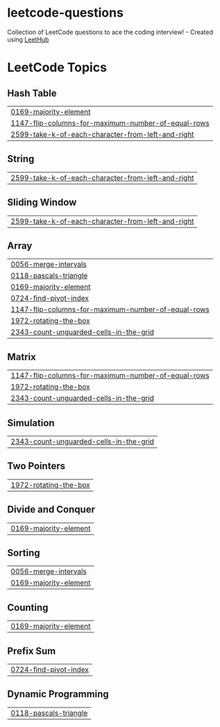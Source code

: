 # leetcode-questions
Collection of LeetCode questions to ace the coding interview! - Created using [LeetHub](https://github.com/QasimWani/LeetHub)

<!---LeetCode Topics Start-->
# LeetCode Topics
## Hash Table
|  |
| ------- |
| [0169-majority-element](https://github.com/Dhruvgoyalll/leetcode-questions/tree/master/0169-majority-element) |
| [1147-flip-columns-for-maximum-number-of-equal-rows](https://github.com/Dhruvgoyalll/leetcode-questions/tree/master/1147-flip-columns-for-maximum-number-of-equal-rows) |
| [2599-take-k-of-each-character-from-left-and-right](https://github.com/Dhruvgoyalll/leetcode-questions/tree/master/2599-take-k-of-each-character-from-left-and-right) |
## String
|  |
| ------- |
| [2599-take-k-of-each-character-from-left-and-right](https://github.com/Dhruvgoyalll/leetcode-questions/tree/master/2599-take-k-of-each-character-from-left-and-right) |
## Sliding Window
|  |
| ------- |
| [2599-take-k-of-each-character-from-left-and-right](https://github.com/Dhruvgoyalll/leetcode-questions/tree/master/2599-take-k-of-each-character-from-left-and-right) |
## Array
|  |
| ------- |
| [0056-merge-intervals](https://github.com/Dhruvgoyalll/leetcode-questions/tree/master/0056-merge-intervals) |
| [0118-pascals-triangle](https://github.com/Dhruvgoyalll/leetcode-questions/tree/master/0118-pascals-triangle) |
| [0169-majority-element](https://github.com/Dhruvgoyalll/leetcode-questions/tree/master/0169-majority-element) |
| [0724-find-pivot-index](https://github.com/Dhruvgoyalll/leetcode-questions/tree/master/0724-find-pivot-index) |
| [1147-flip-columns-for-maximum-number-of-equal-rows](https://github.com/Dhruvgoyalll/leetcode-questions/tree/master/1147-flip-columns-for-maximum-number-of-equal-rows) |
| [1972-rotating-the-box](https://github.com/Dhruvgoyalll/leetcode-questions/tree/master/1972-rotating-the-box) |
| [2343-count-unguarded-cells-in-the-grid](https://github.com/Dhruvgoyalll/leetcode-questions/tree/master/2343-count-unguarded-cells-in-the-grid) |
## Matrix
|  |
| ------- |
| [1147-flip-columns-for-maximum-number-of-equal-rows](https://github.com/Dhruvgoyalll/leetcode-questions/tree/master/1147-flip-columns-for-maximum-number-of-equal-rows) |
| [1972-rotating-the-box](https://github.com/Dhruvgoyalll/leetcode-questions/tree/master/1972-rotating-the-box) |
| [2343-count-unguarded-cells-in-the-grid](https://github.com/Dhruvgoyalll/leetcode-questions/tree/master/2343-count-unguarded-cells-in-the-grid) |
## Simulation
|  |
| ------- |
| [2343-count-unguarded-cells-in-the-grid](https://github.com/Dhruvgoyalll/leetcode-questions/tree/master/2343-count-unguarded-cells-in-the-grid) |
## Two Pointers
|  |
| ------- |
| [1972-rotating-the-box](https://github.com/Dhruvgoyalll/leetcode-questions/tree/master/1972-rotating-the-box) |
## Divide and Conquer
|  |
| ------- |
| [0169-majority-element](https://github.com/Dhruvgoyalll/leetcode-questions/tree/master/0169-majority-element) |
## Sorting
|  |
| ------- |
| [0056-merge-intervals](https://github.com/Dhruvgoyalll/leetcode-questions/tree/master/0056-merge-intervals) |
| [0169-majority-element](https://github.com/Dhruvgoyalll/leetcode-questions/tree/master/0169-majority-element) |
## Counting
|  |
| ------- |
| [0169-majority-element](https://github.com/Dhruvgoyalll/leetcode-questions/tree/master/0169-majority-element) |
## Prefix Sum
|  |
| ------- |
| [0724-find-pivot-index](https://github.com/Dhruvgoyalll/leetcode-questions/tree/master/0724-find-pivot-index) |
## Dynamic Programming
|  |
| ------- |
| [0118-pascals-triangle](https://github.com/Dhruvgoyalll/leetcode-questions/tree/master/0118-pascals-triangle) |
<!---LeetCode Topics End-->